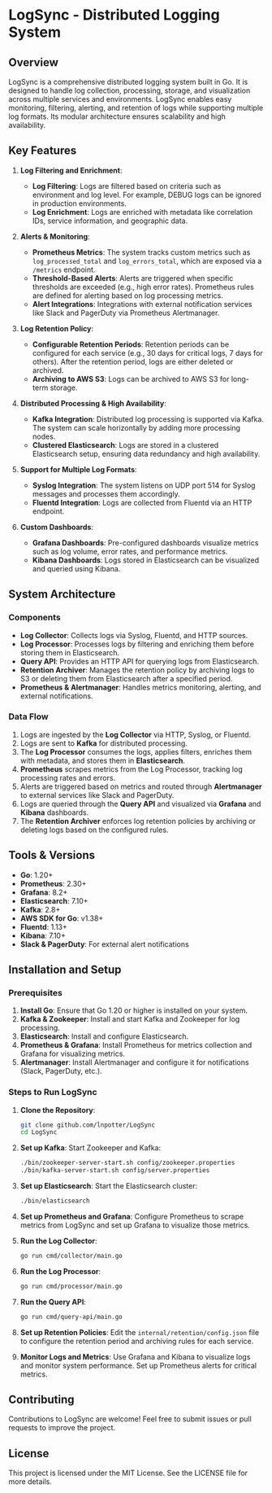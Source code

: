 
# LogSync - Distributed Logging System

## Overview
LogSync is a comprehensive distributed logging system built in Go. It is designed to handle log collection, processing, storage, and visualization across multiple services and environments. LogSync enables easy monitoring, filtering, alerting, and retention of logs while supporting multiple log formats. Its modular architecture ensures scalability and high availability.

## Key Features

1. **Log Filtering and Enrichment**:
   - **Log Filtering**: Logs are filtered based on criteria such as environment and log level. For example, DEBUG logs can be ignored in production environments.
   - **Log Enrichment**: Logs are enriched with metadata like correlation IDs, service information, and geographic data.

2. **Alerts & Monitoring**:
   - **Prometheus Metrics**: The system tracks custom metrics such as `log_processed_total` and `log_errors_total`, which are exposed via a `/metrics` endpoint.
   - **Threshold-Based Alerts**: Alerts are triggered when specific thresholds are exceeded (e.g., high error rates). Prometheus rules are defined for alerting based on log processing metrics.
   - **Alert Integrations**: Integrations with external notification services like Slack and PagerDuty via Prometheus Alertmanager.

3. **Log Retention Policy**:
   - **Configurable Retention Periods**: Retention periods can be configured for each service (e.g., 30 days for critical logs, 7 days for others). After the retention period, logs are either deleted or archived.
   - **Archiving to AWS S3**: Logs can be archived to AWS S3 for long-term storage.

4. **Distributed Processing & High Availability**:
   - **Kafka Integration**: Distributed log processing is supported via Kafka. The system can scale horizontally by adding more processing nodes.
   - **Clustered Elasticsearch**: Logs are stored in a clustered Elasticsearch setup, ensuring data redundancy and high availability.

5. **Support for Multiple Log Formats**:
   - **Syslog Integration**: The system listens on UDP port 514 for Syslog messages and processes them accordingly.
   - **Fluentd Integration**: Logs are collected from Fluentd via an HTTP endpoint.

6. **Custom Dashboards**:
   - **Grafana Dashboards**: Pre-configured dashboards visualize metrics such as log volume, error rates, and performance metrics.
   - **Kibana Dashboards**: Logs stored in Elasticsearch can be visualized and queried using Kibana.

## System Architecture

### Components
- **Log Collector**: Collects logs via Syslog, Fluentd, and HTTP sources.
- **Log Processor**: Processes logs by filtering and enriching them before storing them in Elasticsearch.
- **Query API**: Provides an HTTP API for querying logs from Elasticsearch.
- **Retention Archiver**: Manages the retention policy by archiving logs to S3 or deleting them from Elasticsearch after a specified period.
- **Prometheus & Alertmanager**: Handles metrics monitoring, alerting, and external notifications.

### Data Flow
1. Logs are ingested by the **Log Collector** via HTTP, Syslog, or Fluentd.
2. Logs are sent to **Kafka** for distributed processing.
3. The **Log Processor** consumes the logs, applies filters, enriches them with metadata, and stores them in **Elasticsearch**.
4. **Prometheus** scrapes metrics from the Log Processor, tracking log processing rates and errors.
5. Alerts are triggered based on metrics and routed through **Alertmanager** to external services like Slack and PagerDuty.
6. Logs are queried through the **Query API** and visualized via **Grafana** and **Kibana** dashboards.
7. The **Retention Archiver** enforces log retention policies by archiving or deleting logs based on the configured rules.

## Tools & Versions

- **Go**: 1.20+
- **Prometheus**: 2.30+
- **Grafana**: 8.2+
- **Elasticsearch**: 7.10+
- **Kafka**: 2.8+
- **AWS SDK for Go**: v1.38+
- **Fluentd**: 1.13+
- **Kibana**: 7.10+
- **Slack & PagerDuty**: For external alert notifications

## Installation and Setup

### Prerequisites
1. **Install Go**: Ensure that Go 1.20 or higher is installed on your system.
2. **Kafka & Zookeeper**: Install and start Kafka and Zookeeper for log processing.
3. **Elasticsearch**: Install and configure Elasticsearch.
4. **Prometheus & Grafana**: Install Prometheus for metrics collection and Grafana for visualizing metrics.
5. **Alertmanager**: Install Alertmanager and configure it for notifications (Slack, PagerDuty, etc.).

### Steps to Run LogSync

1. **Clone the Repository**:
   ```bash
   git clone github.com/lnpotter/LogSync
   cd LogSync
   ```

2. **Set up Kafka**:
   Start Zookeeper and Kafka:
   ```bash
   ./bin/zookeeper-server-start.sh config/zookeeper.properties
   ./bin/kafka-server-start.sh config/server.properties
   ```

3. **Set up Elasticsearch**:
   Start the Elasticsearch cluster:
   ```bash
   ./bin/elasticsearch
   ```

4. **Set up Prometheus and Grafana**:
   Configure Prometheus to scrape metrics from LogSync and set up Grafana to visualize those metrics.

5. **Run the Log Collector**:
   ```bash
   go run cmd/collector/main.go
   ```

6. **Run the Log Processor**:
   ```bash
   go run cmd/processor/main.go
   ```

7. **Run the Query API**:
   ```bash
   go run cmd/query-api/main.go
   ```

8. **Set up Retention Policies**:
   Edit the `internal/retention/config.json` file to configure the retention period and archiving rules for each service.

9. **Monitor Logs and Metrics**:
   Use Grafana and Kibana to visualize logs and monitor system performance. Set up Prometheus alerts for critical metrics.

## Contributing

Contributions to LogSync are welcome! Feel free to submit issues or pull requests to improve the project.

## License

This project is licensed under the MIT License. See the LICENSE file for more details.
